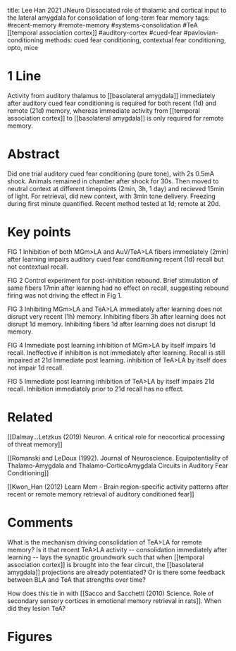 title: Lee Han 2021 JNeuro Dissociated role of thalamic and cortical input to the lateral amygdala for consolidation of long-term fear memory
tags: #recent-memory #remote-memory #systems-consolidation #TeA [[temporal association cortex]] #auditory-cortex #cued-fear #pavlovian-conditioning 
methods: cued fear conditioning, contextual fear conditioning, opto, mice

# 1 Line
Activity from auditory thalamus to [[basolateral amygdala]] immediately after auditory cued fear conditioning is required for both recent (1d) and remote (21d) memory, whereas immediate activity from [[temporal association cortex]] to [[basolateral amygdala]] is only required for remote memory. 

# Abstract
Did one trial auditory cued fear conditioning (pure tone), with 2s 0.5mA shock. Animals remained in chamber after shock for 30s. Then moved to neutral context at different timepoints (2min, 3h, 1 day) and recieved 15min of light. For retrieval, did new context, with 3min tone delivery. Freezing during first minute quantified. Recent method tested at 1d; remote at 20d. 

# Key points
FIG 1 Inhibition of both MGm>LA and AuV/TeA>LA fibers immediately (2min) after learning impairs auditory cued fear conditioning recent (1d) recall but not contextual recall. 

FIG 2 Control experiment for post-inhibition rebound. Brief stimulation of same fibers 17min after learning had no effect on recall, suggesting rebound firing was not driving the effect in Fig 1. 

FIG 3 Inhibiting MGm>LA and TeA>LA immediately after learning does not disrupt very recent (1h) memory. Inhibiting fibers 3h after learning does not disrupt 1d memory. Inhibiting fibers 1d after learning does not disrupt 1d memory. 

FIG 4 Immediate post learning inhibition of MGm>LA by itself impairs 1d recall. Ineffective if inhibition is not immediately after learning. Recall is still impaired at 21d Immediate post learning. inhibition of TeA>LA by itself does not impair 1d recall. 

FIG 5 Immediate post learning inhibition of TeA>LA by itself impairs 21d recall. Inhibition immediately prior to 21d recall has no effect.

# Related
[[Dalmay...Letzkus (2019) Neuron. A critical role for neocortical processing of threat memory]]

[[Romanski and LeDoux (1992). Journal of Neuroscience. Equipotentiality of Thalamo-Amygdala and Thalamo-CorticoAmygdala Circuits in Auditory Fear Conditioning]]

[[Kwon_Han (2012) Learn Mem - Brain region-specific activity patterns after recent or remote memory retrieval of auditory conditioned fear]]
# Comments
What is the mechanism driving consolidation of TeA>LA for remote memory? Is it that recent TeA>LA activity -- consolidation immediately after learning -- lays the synaptic groundwork such that when [[temporal association cortex]] is brought into the fear circuit, the [[basolateral amygdala]] projections are already potentiated? Or is there some feedback between BLA and TeA that strengths over time?

How does this tie in with [[Sacco and Sacchetti (2010) Science. Role of secondary sensory cortices in emotional memory retrieval in rats]]. When did they lesion TeA?
# Figures